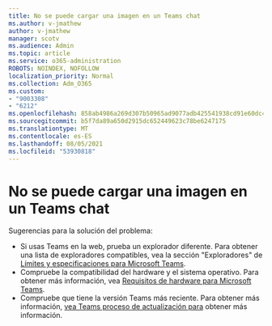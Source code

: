 ```yaml
---
title: No se puede cargar una imagen en un Teams chat
ms.author: v-jmathew
author: v-jmathew
manager: scotv
ms.audience: Admin
ms.topic: article
ms.service: o365-administration
ROBOTS: NOINDEX, NOFOLLOW
localization_priority: Normal
ms.collection: Adm_O365
ms.custom:
- "9003308"
- "6212"
ms.openlocfilehash: 858ab4986a269d307b50965ad9077adb425541938cd91e60dc470db27d81d954
ms.sourcegitcommit: b5f7da89a650d2915dc652449623c78be6247175
ms.translationtype: MT
ms.contentlocale: es-ES
ms.lasthandoff: 08/05/2021
ms.locfileid: "53930818"
---
```

# <a name="cant-upload-an-image-to-a-teams-chat"></a>No se puede cargar una imagen en un Teams chat

Sugerencias para la solución del problema:

- Si usas Teams en la web, prueba un explorador diferente. Para obtener una lista de exploradores compatibles, vea la sección "Exploradores" de [Límites y especificaciones para Microsoft Teams](https://docs.microsoft.com/microsoftteams/limits-specifications-teams).
- Compruebe la compatibilidad del hardware y el sistema operativo. Para obtener más información, vea [Requisitos de hardware para Microsoft Teams](https://docs.microsoft.com/microsoftteams/hardware-requirements-for-the-teams-app).
- Compruebe que tiene la versión Teams más reciente. Para obtener más información, [vea Teams proceso de actualización para](https://docs.microsoft.com/microsoftteams/teams-client-update) obtener más información.
